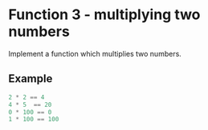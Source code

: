 # Function 3 - multiplying two numbers


Implement a function which multiplies two numbers.
## Example

```go
2 * 2 == 4
4 * 5  == 20
0 * 100 == 0
1 * 100 == 100
```